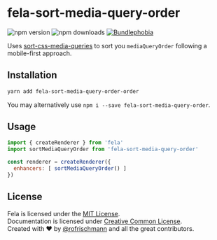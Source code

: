 # fela-sort-media-query-order

<img alt="npm version" src="https://badge.fury.io/js/fela-sort-media-query-order.svg"> <img alt="npm downloads" src="https://img.shields.io/npm/dm/fela-sort-media-query-order.svg"> <a href="https://bundlephobia.com/result?p=fela-sort-media-query-order@latest"><img alt="Bundlephobia" src="https://img.shields.io/bundlephobia/minzip/fela-sort-media-query-order.svg"></a>

Uses [sort-css-media-queries](https://github.com/dutchenkoOleg/sort-css-media-queries) to sort you `mediaQueryOrder` following a mobile-first approach.

## Installation
```sh
yarn add fela-sort-media-query-order-order
```
You may alternatively use `npm i --save fela-sort-media-query-order`.

## Usage
```javascript
import { createRenderer } from 'fela'
import sortMediaQueryOrder from 'fela-sort-media-query-order'

const renderer = createRenderer({
  enhancers: [ sortMediaQueryOrder() ]
})
```



## License
Fela is licensed under the [MIT License](http://opensource.org/licenses/MIT).<br>
Documentation is licensed under [Creative Common License](http://creativecommons.org/licenses/by/4.0/).<br>
Created with ♥ by [@rofrischmann](http://rofrischmann.de) and all the great contributors.
